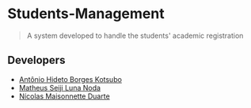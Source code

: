 # Students-Management 

> A system developed to handle the students' academic registration

## Developers 
* [Antônio Hideto Borges Kotsubo](https://github.com/antoniokot)
* [Matheus Seiji Luna Noda](https://github.com/SeijiNoda)
* [Nícolas Maisonnette Duarte](https://github.com/NicolasMDuarte)

